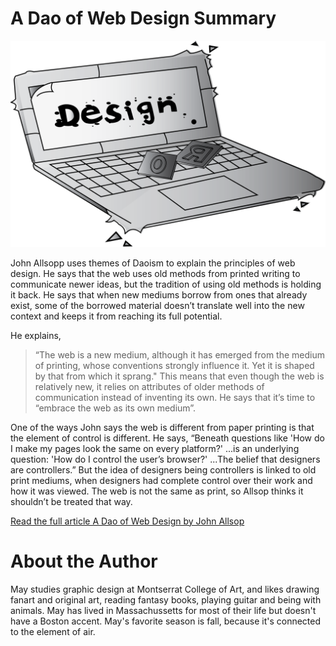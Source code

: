 # A Dao of Web Design Summary

![alt text](https://github.com/may-funda/ebbandflow/blob/master/img/wa1ebbnflowpic1.png?raw=true)

John Allsopp uses themes of Daoism to explain the principles of web design. He says that the web uses old methods from printed writing to communicate newer ideas, but the tradition of using old methods is holding it back. He says that when new mediums borrow from ones that already exist, some of the borrowed material doesn’t translate well into the new context and keeps it from reaching its full potential. 

He explains, 

> “The web is a new medium, although it has emerged from the medium of printing, 
whose conventions strongly influence it. Yet it is shaped by that from which it sprang." 
This means that even though the web is relatively new, it relies on attributes 
of older methods of communication instead of inventing its own. He says that it’s time 
to “embrace the web as its own medium”. 

One of the ways John says the web is different from paper printing is that the element of control is different. He says, “Beneath questions like 'How do I make my pages look the same on every platform?' ...is an underlying question: 'How do I control the user’s browser?' ...The belief that designers are controllers.” But the idea of designers being controllers is linked to old print mediums, when designers had complete control over their work and how it was viewed. The web is not the same as print, so Allsop thinks it shouldn’t be treated that way.



[Read the full article A Dao of Web Design by John Allsop](https://alistapart.com/article/dao/)

# About the Author 

May studies graphic design at Montserrat College of Art, and likes drawing fanart and original art, reading fantasy books, playing guitar and being with animals. May has lived in Massachussetts for most of their life but doesn't have a Boston accent. May's favorite season is fall, because it's connected to the element of air.

